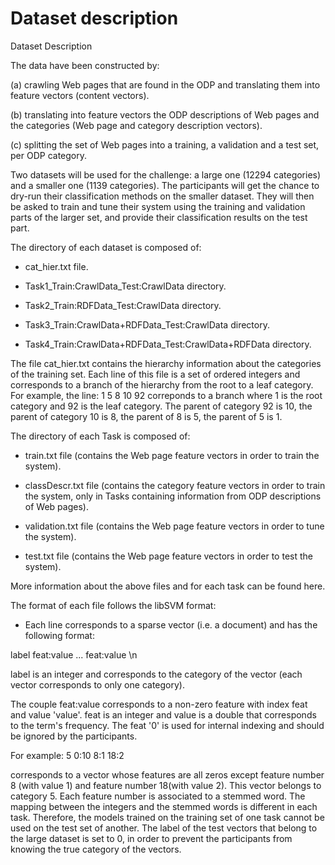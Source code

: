 Dataset description
====================

Dataset Description

The data have been constructed by:

(a)    crawling Web pages that are found in the ODP and translating them into feature vectors (content vectors).

(b)    translating into feature vectors the ODP descriptions of Web pages and the categories (Web page and category description vectors).

(c)    splitting the set of Web pages into a training, a validation and a test set, per ODP category.

Two datasets will be used for the challenge: a large one (12294 categories) and a smaller one (1139 categories). The participants will get the chance to dry-run their classification methods on the smaller dataset. They will then be asked to train and tune their system using the training and validation parts of the larger set, and provide their classification results on the test part.

The directory of each dataset is composed of:

- cat_hier.txt file.

- Task1_Train:CrawlData_Test:CrawlData directory.

- Task2_Train:RDFData_Test:CrawlData directory.

- Task3_Train:CrawlData+RDFData_Test:CrawlData directory.

- Task4_Train:CrawlData+RDFData_Test:CrawlData+RDFData directory.

The file cat_hier.txt contains the hierarchy information about the categories of the training set. Each line of this file is a set of ordered integers and corresponds to a branch of the hierarchy from the root to a leaf category. For example, the line:
1 5 8 10 92
correponds to a branch where 1 is the root category and 92 is the leaf category. The parent of category 92 is 10, the parent of category 10 is 8, the parent of 8 is 5, the parent of 5 is 1.

The directory of each Task  is composed of:

- train.txt file (contains the Web page feature vectors in order to train the system).

- classDescr.txt file (contains the category feature vectors in order to train the system, only in Tasks containing information from ODP descriptions of Web pages).

- validation.txt file (contains the Web page feature vectors in order to tune the system).

- test.txt file (contains the Web page feature vectors in order to test the system).

More information about the above files and for each task can be found here.

The format of each file follows the libSVM format:

- Each line corresponds to a sparse vector (i.e. a document) and has the following format:

label feat:value ... feat:value \n

label is an integer and corresponds to the category of the vector (each vector corresponds to only one category).

The couple feat:value corresponds to a non-zero feature with index feat and value 'value'. feat is an integer and value is a double that corresponds to the term's frequency. The feat '0' is used for internal indexing and should be ignored by the participants.

For example:
5 0:10 8:1 18:2

corresponds to a vector whose features are all zeros except feature number 8 (with value 1) and feature number 18(with value 2). This vector belongs to category 5. Each feature number is associated to a stemmed word. The mapping between the integers and the stemmed words is different in each task. Therefore, the models trained on the training set of one task cannot be used on the test set of another.
The label of the test vectors that belong to the large dataset is set to 0, in order to prevent the participants from knowing the true category of the vectors.